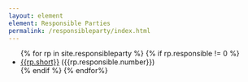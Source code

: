 ```yaml
---
layout: element
element: Responsible Parties
permalink: /responsibleparty/index.html
---
```


<ul>
{% for rp in site.responsibleparty %}
<!--
<li><a href="/responsibleparty/{{rp[0]}}.html">{{rp[1].short}}</a></li>
-->
{% if rp.responsible != 0 %}
<li><a href="/responsibleparty/{{rp.key}}.html">{{rp.short}}</a> ({{rp.responsible.number}})</li>
{% endif %}
{% endfor%}
</ul>

